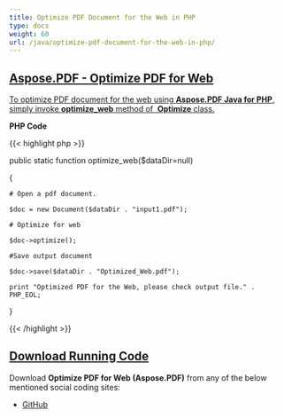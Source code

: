 ```yaml
---
title: Optimize PDF Document for the Web in PHP
type: docs
weight: 60
url: /java/optimize-pdf-document-for-the-web-in-php/
---
```


## <ins>**Aspose.PDF - Optimize PDF for Web**
<ins>To optimize PDF document for the web using **Aspose.PDF Java for PHP**, simply invoke **optimize_web** method of  **Optimize** class.

**PHP Code**

{{< highlight php >}}

 public static function optimize_web($dataDir=null)

{

    # Open a pdf document.

    $doc = new Document($dataDir . "input1.pdf");

    # Optimize for web

    $doc->optimize();

    #Save output document

    $doc->save($dataDir . "Optimized_Web.pdf");

    print "Optimized PDF for the Web, please check output file." . PHP_EOL;

}   


{{< /highlight >}}
## <ins>**Download Running Code**
Download **Optimize PDF for Web (Aspose.PDF)** from any of the below mentioned social coding sites:

- [GitHub](https://github.com/aspose-pdf/Aspose.PDF-for-Java/blob/master/Plugins/Aspose_Pdf_Java_for_PHP/src/Aspose/Pdf/WorkingWithDocumentObject/Optimize.php)
